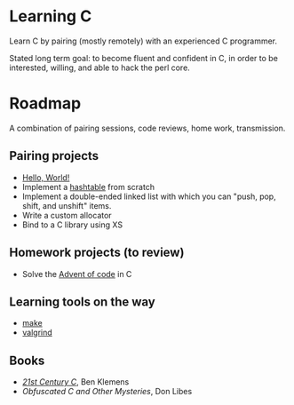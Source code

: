 # Learning C

Learn C by pairing (mostly remotely) with an experienced C programmer.

Stated long term goal: to become fluent and confident in C, in order to
be interested, willing, and able to hack the perl core.

# Roadmap

A combination of pairing sessions, code reviews, home work, transmission.

## Pairing projects

* [Hello, World!](00-hello/)
* Implement a [hashtable](01-hashtable/) from scratch
* Implement a double-ended linked list with which you can "push, pop,
  shift, and unshift" items.
* Write a custom allocator
* Bind to a C library using XS

## Homework projects (to review)

* Solve the [Advent of code](https://adventofcode.com/) in C

## Learning tools on the way

* [make](https://www.gnu.org/software/make/manual/make.html)
* [valgrind](http://valgrind.org/docs/manual/manual.html)

## Books

* *[21st Century C](https://learning.oreilly.com/library/view/21st-century-c/9781491904428/)*, Ben Klemens
* *Obfuscated C and Other Mysteries*, Don Libes
